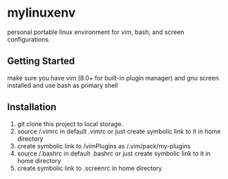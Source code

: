 # mylinuxenv
personal portable linux environment for vim, bash, and screen configurations.

## Getting Started
make sure you have vim (8.0+ for built-in plugin manager) and gnu screen installed and use bash as primary shell

## Installation
1. git clone this project to local storage.
2. source <mylinuxenv folder>/.vimrc in default .vimrc or just create symbolic link to it in home directory
3. create symbolic link to <mylinux folder>/vimPlugins as <home directory>/.vim/pack/my-plugins
4. source <mylinuxenv folder>/.bashrc in default .bashrc or just create symbolic link to it in home directory
5. create symbolic link to <mylinuxenv folder>.screenrc in home directory
